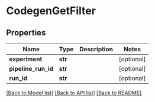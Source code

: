 # CodegenGetFilter

## Properties
Name | Type | Description | Notes
------------ | ------------- | ------------- | -------------
**experiment** | **str** |  | [optional] 
**pipeline_run_id** | **str** |  | [optional] 
**run_id** | **str** |  | [optional] 

[[Back to Model list]](../README.md#documentation-for-models) [[Back to API list]](../README.md#documentation-for-api-endpoints) [[Back to README]](../README.md)


